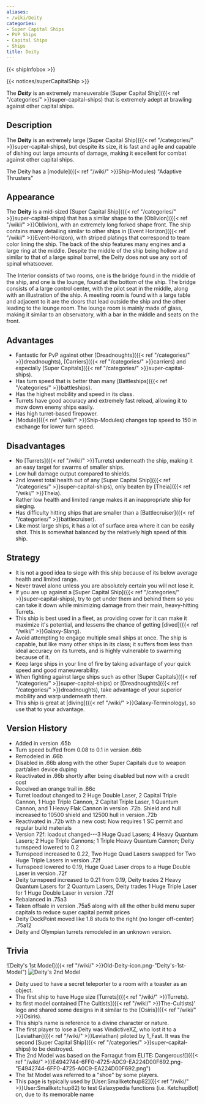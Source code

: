 ```yaml
---
aliases:
- /wiki/Deity
categories:
- Super Capital Ships
- PVP Ships
- Capital Ships
- Ships
title: Deity
---  
```


{{< shipInfobox >}}   

{{< notices/superCapitalShip >}} 

The **_Deity_** is an extremely maneuverable [Super Capital Ship]({{< ref "/categories/" >}}super-capital-ships) that is extremely adept at brawling against other capital ships.

## Description

The **Deity** is an extremely large [Super Capital Ship]({{< ref "/categories/" >}}super-capital-ships), but despite its size, it is fast and agile and capable of dishing out large amounts of damage, making it excellent for combat against other capital ships.

The Deity has a [module]({{< ref "/wiki/" >}}Ship-Modules) "Adaptive Thrusters"

## Appearance

The **Deity** is a mid-sized [Super Capital Ship]({{< ref "/categories/" >}}super-capital-ships) that has a similar shape to the [Oblivion]({{< ref "/wiki/" >}}Oblivion), with an extremely long forked shape front. The ship contains many detailing similar to other ships in [Event Horizon]({{< ref "/wiki/" >}}Event-Horizon), with striped platings that correspond to team color lining the ship. The back of the ship features many engines and a large ring at the middle. Despite the middle of the ship being hollow and similar to that of a large spinal barrel, the Deity does not use any sort of spinal whatsoever.

The Interior consists of two rooms, one is the bridge found in the middle of the ship, and one is the lounge, found at the bottom of the ship. The bridge consists of a large control center, with the pilot seat in the middle, along with an illustration of the ship. A meeting room is found with a large table and adjacent to it are the doors that lead outside the ship and the other leading to the lounge room. The lounge room is mainly made of glass, making it similar to an observatory, with a bar in the middle and seats on the front.

## Advantages

- Fantastic for PvP against other [Dreadnoughts]({{< ref "/categories/" >}}dreadnoughts), [Carriers]({{< ref "/categories/" >}}carriers) and especially [Super Capitals]({{< ref "/categories/" >}}super-capital-ships).
- Has turn speed that is better than many [Battleships]({{< ref "/categories/" >}}battleships).
- Has the highest mobility and speed in its class.
- Turrets have good accuracy and extremely fast reload, allowing it to mow down enemy ships easily.
- Has high turret-based firepower.
- [Module]({{< ref "/wiki/" >}}Ship-Modules) changes top speed to 150 in exchange for lower turn speed.

## Disadvantages

- No [Turrets]({{< ref "/wiki/" >}}Turrets) underneath the ship, making it an easy target for swarms of smaller ships.
- Low hull damage output compared to shields.
- 2nd lowest total health out of any [Super Capital Ship]({{< ref "/categories/" >}}super-capital-ships), only beaten by [Theia]({{< ref "/wiki/" >}}Theia).
- Rather low health and limited range makes it an inappropriate ship for sieging.
- Has difficulty hitting ships that are smaller than a [Battlecruiser]({{< ref "/categories/" >}}battlecruiser).
- Like most large ships, it has a lot of surface area where it can be easily shot. This is somewhat balanced by the relatively high speed of this ship.

## Strategy

- It is not a good idea to siege with this ship because of its below average health and limited range.
- Never travel alone unless you are absolutely certain you will not lose it.
- If you are up against a [Super Capital Ship]({{< ref "/categories/" >}}super-capital-ships), try to get under them and behind them so you can take it down while minimizing damage from their main, heavy-hitting Turrets.
- This ship is best used in a fleet, as providing cover for it can make it maximize it's potential, and lessens the chance of getting [dived]({{< ref "/wiki/" >}}Galaxy-Slang).
- Avoid attempting to engage multiple small ships at once. The ship is capable, but like many other ships in its class; it suffers from less than ideal accuracy on its turrets, and is highly vulnerable to swarming because of it.
- Keep large ships in your line of fire by taking advantage of your quick speed and good maneuverability.
- When fighting against large ships such as other [Super Capitals]({{< ref "/categories/" >}}super-capital-ships) or [Dreadnoughts]({{< ref "/categories/" >}}dreadnoughts), take advantage of your superior mobility and warp underneath them.
- This ship is great at [diving]({{< ref "/wiki/" >}}Galaxy-Terminology), so use that to your advantage.

## Version History 

- Added in version .65b
- Turn speed buffed from 0.08 to 0.1 in version .66b
- Remodeled in .66b
- Disabled in .66b along with the other Super Capitals due to weapon part/alien device duping
- Reactivated in .66b shortly after being disabled but now with a credit cost
- Received an orange trail in .66c
- Turret loadout changed to 2 Huge Double Laser, 2 Capital Triple Cannon, 1 Huge Triple Cannon, 2 Capital Triple Laser, 1 Quantum Cannon, and 1 Heavy Flak Cannon in version .72b. Shield and hull increased to 10500 shield and 12500 hull in version .72b
- Reactivated in .72b with a new cost: Now requires 1 SC permit and regular build materials
- Version 72f: loadout changed---3 Huge Quad Lasers; 4 Heavy Quantum Lasers; 2 Huge Triple Cannons; 1 Triple Heavy Quantum Cannon; Deity turnspeed lowered to 0.2
- Turnspeed increased to 0.22, Two Huge Quad Lasers swapped for Two Huge Triple Lasers in version .72f
- Turnspeed lowered to 0.19, Huge Quad Laser drops to a Huge Double Laser in version .72f
- Deity turnspeed increased to 0.21 from 0.19, Deity trades 2 Heavy Quantum Lasers for 2 Quantum Lasers, Deity trades 1 Huge Triple Laser for 1 Huge Double Laser in version .72f
- Rebalanced in .75a3
- Taken offsale in version .75a5 along with all the other build menu super capitals to reduce super capital permit prices
- Deity DockPoint moved like 1.8 studs to the right (no longer off-center) .75a12
- Deity and Olympian turrets remodeled in an unknown version.

## Trivia

![Deity's 1st Model]({{< ref "/wiki/" >}}Old-Deity-icon.png-"Deity's-1st-Model") ![Deity's
2nd Model](Deityold-icon.png "Deity's 2nd Model")

- Deity used to have a secret teleporter to a room with a toaster as an object.
- The first ship to have Huge size [Turrets]({{< ref "/wiki/" >}}Turrets).
- Its first model contained [The Cultists]({{< ref "/wiki/" >}}The-Cultists)' logo and shared some designs in it similar to the [Osiris]({{< ref "/wiki/" >}}Osiris).
- This ship's name is reference to a divine character or nature.
- The first player to lose a Deity was VindictiveXZ, who lost it to a [Leviathan]({{< ref "/wiki/" >}}Leviathan) piloted by 1_Fast. It was the second [Super Capital Ship]({{< ref "/categories/" >}}super-capital-ships) to be destroyed.
- The 2nd Model was based on the Farragut from ELITE: Dangerous![]({{< ref "/wiki/" >}}E4942744-6FF0-4725-A0C9-EA224D00F692.png-"E4942744-6FF0-4725-A0C9-EA224D00F692.png")
- The 1st Model was referred to a "shoe" by some players.
- This page is typically used by [User:Smallketchup82]({{< ref "/wiki/" >}}User:Smallketchup82) to test Galaxypedia functions (i.e. KetchupBot) on, due to its memorable name